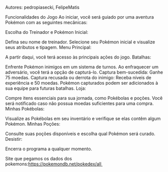 Autores: pedropiasecki, FelipeMatis

Funcionalidades do Jogo
Ao iniciar, você será guiado por uma aventura Pokémon com as seguintes mecânicas:

Escolha do Treinador e Pokémon Inicial:

Defina seu nome de treinador.
Selecione seu Pokémon inicial e visualize seus atributos e tipagem.
Menu Principal:

A partir daqui, você terá acesso às principais ações do jogo.
Batalhas:

Enfrente Pokémon inimigos em um sistema de turnos.
Ao enfraquecer um adversário, você terá a opção de capturá-lo.
Captura bem-sucedida: Ganhe 75 moedas.
Captura recusada ou derrota do inimigo: Receba níveis de experiência e 50 moedas.
Pokémon capturados podem ser adicionados à sua equipe para futuras batalhas.
Loja:

Compre itens essenciais para sua jornada, como Pokébolas e poções.
Você será notificado caso não possua moedas suficientes para uma compra.
Minhas Pokébolas:

Visualize as Pokébolas em seu inventário e verifique se elas contêm algum Pokémon.
Minhas Poções:

Consulte suas poções disponíveis e escolha qual Pokémon será curado.
Desistir:

Encerra o programa a qualquer momento.

Site que pegamos os dados dos pokemons:https://pokemondb.net/pokedex/all 
